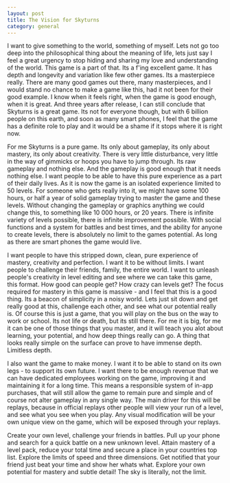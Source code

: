 ```yaml
---
layout: post
title: The Vision for Skyturns
category: general
---
```


I want to give something to the world, something of myself. Lets not go too deep into the philosophical thing about the meaning of life, lets just say I feel a great urgency to stop hiding and sharing my love and understanding of the world. This game is a part of that. Its a f'ing excellent game. It has depth and longevity and variation like few other games. Its a masterpiece really. There are many good games out there, many masterpieces, and I would stand no chance to make a game like this, had it not been for their good example. I know when it feels right, when the game is good enough, when it is great. And three years after release, I can still conclude that Skyturns is a great game. Its not for everyone though, but with 6 billion people on this earth, and soon as many smart phones, I feel that the game has a definite role to play and it would be a shame if it stops where it is right now.

For me Skyturns is a pure game. Its only about gameplay, its only about mastery, its only about creativity. There is very little disturbance, very little in the way of gimmicks or hoops you have to jump through. Its raw gameplay and nothing else. And the gameplay is good enough that it needs nothing else. I want people to be able to have this pure experience as a part of their daily lives. As it is now the game is an isolated experience limited to 50 levels. For someone who gets really into it, we might have some 100 hours, or half a year of solid gameplay trying to master the game and these levels. Without changing the gameplay or graphics anything we could change this, to something like 10 000 hours, or 20 years. There is infinite variety of levels possible, there is infinite improvement possible. With social functions and a system for battles and best times, and the ability for anyone to create levels, there is absolutely no limit to the games potential. As long as there are smart phones the game would live.

I want people to have this stripped down, clean, pure experience of mastery, creativity and perfection. I want it to be without limits. I want people to challenge their friends, family, the entire world. I want to unleash people's creativity in level editing and see where we can take this game, this format. How good can people get? How crazy can levels get? The focus required for mastery in this game is massive - and I feel that this is a good thing. Its a beacon of simplicity in a noisy world. Lets just sit down and get really good at this, challenge each other, and see what our potential really is. Of course this is just a game, that you will play on the bus on the way to work or school. Its not life or death, but its still there. For me it is big, for me it can be one of those things that you master, and it will teach you alot about learning, your potential, and how deep things really can go. A thing that looks really simple on the surface can prove to have immense depth. Limitless depth.

I also want the game to make money. I want it to be able to stand on its own legs - to support its own future. I want there to be enough revenue that we can have dedicated employees working on the game, improving it and maintaining it for a long time. This means a responsible system of in-app purchases, that will still allow the game to remain pure and simple and of course not alter gameplay in any single way. The main driver for this will be replays, because in official replays other people will view your run of a level, and see what you see when you play. Any visual modification will be your own unique view on the game, which will be exposed through your replays.

Create your own level, challenge your friends in battles. Pull up your phone and search for a quick battle on a new unknown level. Attain mastery of a level pack, reduce your total time and secure a place in your countries top list. Explore the limits of speed and three dimensions. Get notified that your friend just beat your time and show her whats what. Explore your own potential for mastery and subtle detail! The sky is literally, not the limit.
